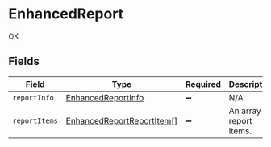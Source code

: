 # EnhancedReport

OK


## Fields

| Field                                                                         | Type                                                                          | Required                                                                      | Description                                                                   |
| ----------------------------------------------------------------------------- | ----------------------------------------------------------------------------- | ----------------------------------------------------------------------------- | ----------------------------------------------------------------------------- |
| `reportInfo`                                                                  | [EnhancedReportInfo](../../models/shared/enhancedreportinfo.md)               | :heavy_minus_sign:                                                            | N/A                                                                           |
| `reportItems`                                                                 | [EnhancedReportReportItem](../../models/shared/enhancedreportreportitem.md)[] | :heavy_minus_sign:                                                            | An array of report items.                                                     |
